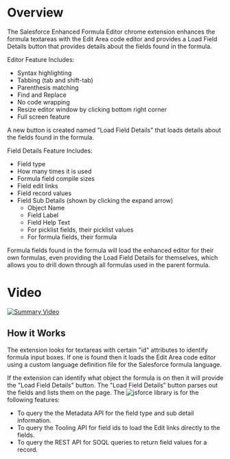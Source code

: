 # Overview

The Salesforce Enhanced Formula Editor chrome extension enhances the formula textareas with the Edit Area code editor and provides a Load Field Details button that provides details about the fields found in the formula.

Editor Feature Includes:
- Syntax highlighting
- Tabbing (tab and shift-tab)
- Parenthesis matching
- Find and Replace
- No code wrapping
- Resize editor window by clicking bottom right corner
- Full screen feature

A new button is created named "Load Field Details" that loads details about the fields found in the formula.

Field Details Feature Includes:
- Field type
- How many times it is used
- Formula field compile sizes
- Field edit links
- Field record values
- Field Sub Details (shown by clicking the expand arrow)
  - Object Name
  - Field Label
  - Field Help Text
  - For picklist fields, their picklist values
  - For formula fields, their formula

Formula fields found in the formula will load the enhanced editor for their own formulas, even providing the Load Field Details for themselves, which allows you to drill down through all formulas used in the parent formula.

# Video

[![Summary Video](http://img.youtube.com/vi/TW6NCtO67I8/0.jpg)](http://www.youtube.com/watch?v=TW6NCtO67I8)

## How it Works

The extension looks for textareas with certain "id" attributes to identify formula input boxes.  If one is found then it loads the Edit Area code editor using a custom language definition file for the Salesforce formula language.

If the extension can identify what object the formula is on then it will provide the "Load Field Details" button.  The "Load Field Details" button parses out the fields and lists them on the page.  The ![jsforce](https://github.com/jsforce/jsforce) library is for the following features:
- To query the the Metadata API for the field type and sub detail information. 
- To query the Tooling API for field ids to load the Edit links directly to the fields.
- To query the REST API for SOQL queries to return field values for a record.
